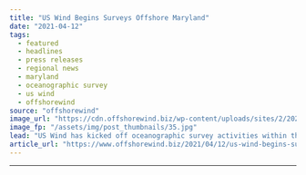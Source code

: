 ```yaml
---
title: "US Wind Begins Surveys Offshore Maryland"
date: "2021-04-12"
tags: 
  - featured
  - headlines
  - press releases
  - regional news
  - maryland
  - oceanographic survey
  - us wind
  - offshorewind
source: "offshorewind"
image_url: "https://cdn.offshorewind.biz/wp-content/uploads/sites/2/2021/04/12160003/US-Wind-Begins-Surveys-Offshore-Maryland.jpg"
image_fp: "/assets/img/post_thumbnails/35.jpg"
lead: "US Wind has kicked off oceanographic survey activities within the lease area offshore Maryland"
article_url: "https://www.offshorewind.biz/2021/04/12/us-wind-begins-surveys-offshore-maryland/"
---
```


---
